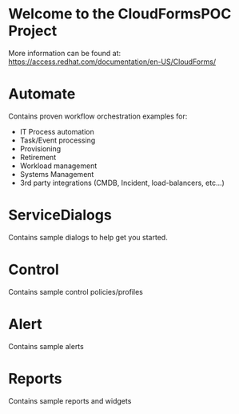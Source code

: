 Welcome to the CloudFormsPOC Project
====================================
More information can be found at: https://access.redhat.com/documentation/en-US/CloudForms/


Automate
========================
Contains proven workflow orchestration examples for:
  - IT Process automation
  - Task/Event processing
  - Provisioning
  - Retirement
  - Workload management
  - Systems Management
  - 3rd party integrations (CMDB, Incident, load-balancers, etc...)


ServiceDialogs
==============
Contains sample dialogs to help get you started.


Control
=======
Contains sample control policies/profiles


Alert
=====
Contains sample alerts

Reports
=======
Contains sample reports and widgets